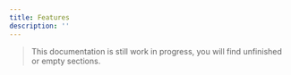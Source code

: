 ```yaml
---
title: Features
description: ''
---
```


> This documentation is still work in progress, you will find unfinished or empty sections.
